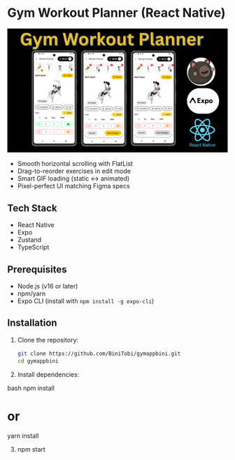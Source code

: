 # Gym Workout Planner (React Native)

![image alt](https://github.com/BiniTobi/gymappbini/blob/main/src/assets/screenshots/main.png?raw=true)

- Smooth horizontal scrolling with FlatList
- Drag-to-reorder exercises in edit mode
- Smart GIF loading (static ↔ animated)
- Pixel-perfect UI matching Figma specs

## Tech Stack
- React Native
- Expo
- Zustand  
- TypeScript

## Prerequisites
- Node.js (v16 or later)
- npm/yarn
- Expo CLI (install with `npm install -g expo-cli`)

## Installation
1. Clone the repository:
   ```bash
   git clone https://github.com/BiniTobi/gymappbini.git
   cd gymappbini
2. Install dependencies:

bash
npm install
# or
yarn install

3. npm start
